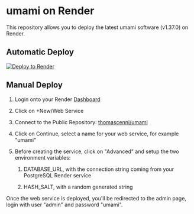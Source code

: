 # umami on Render

This repository allows you to deploy the latest umami software (v1.37.0) on Render.

## Automatic Deploy
[![Deploy to Render](https://render.com/images/deploy-to-render-button.svg)](https://render.com/deploy?repo=https://github.com/thomascenni/umami)


## Manual Deploy

1. Login onto your Render [Dashboard](https://dashboard.render.com/)

2. Click on +New/Web Service

3. Connect to the Public Repository: [thomascenni/umami](https://github.com/thomascenni/umami)

4. Click on Continue, select a name for your web service, for example "umami"

5. Before creating the service, click on "Advanced" and setup the two environment variables:
   
   1. DATABASE_URL, with the connection string coming from your PostgreSQL Render service
   
   2. HASH_SALT, with a random generated string


Once the web service is deployed, you'll be redirected to the admin page, login with user "admin" and password "umami".